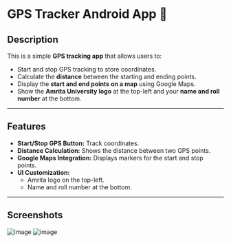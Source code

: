 # GPS Tracker Android App 📍

## Description
This is a simple **GPS tracking app** that allows users to:
- Start and stop GPS tracking to store coordinates.
- Calculate the **distance** between the starting and ending points.
- Display the **start and end points on a map** using Google Maps.
- Show the **Amrita University logo** at the top-left and your **name and roll number** at the bottom.

---

## Features
- **Start/Stop GPS Button:** Track coordinates.
- **Distance Calculation:** Shows the distance between two GPS points.
- **Google Maps Integration:** Displays markers for the start and stop points.
- **UI Customization:** 
  - Amrita logo on the top-left.
  - Name and roll number at the bottom.

---

## Screenshots

![image](https://github.com/user-attachments/assets/f2b9a3b3-fd62-4dac-9316-1bce408b8bcc)
![image](https://github.com/user-attachments/assets/5f0f6273-50ae-461b-b297-829467d31c18)
